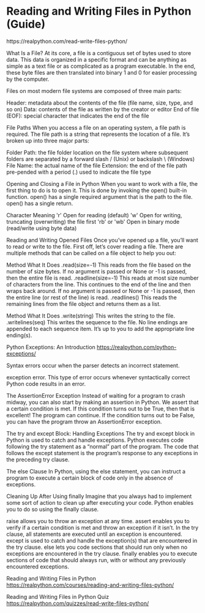 <h1>Reading and Writing Files in Python (Guide)</h1>
https://realpython.com/read-write-files-python/

What Is a File?
At its core, a file is a contiguous set of bytes used to store data. This data is organized in a specific format and can be anything as simple as a text file or as complicated as a program executable. In the end, these byte files are then translated into binary 1 and 0 for easier processing by the computer.

Files on most modern file systems are composed of three main parts:

Header: metadata about the contents of the file (file name, size, type, and so on)
Data: contents of the file as written by the creator or editor
End of file (EOF): special character that indicates the end of the file

File Paths
When you access a file on an operating system, a file path is required. The file path is a string that represents the location of a file. It’s broken up into three major parts:

Folder Path: the file folder location on the file system where subsequent folders are separated by a forward slash / (Unix) or backslash \ (Windows)
File Name: the actual name of the file
Extension: the end of the file path pre-pended with a period (.) used to indicate the file type

Opening and Closing a File in Python
When you want to work with a file, the first thing to do is to open it. This is done by invoking the open() built-in function. open() has a single required argument that is the path to the file. open() has a single return.

Character	Meaning
'r'	Open for reading (default)
'w'	Open for writing, truncating (overwriting) the file first
'rb' or 'wb'	Open in binary mode (read/write using byte data)

Reading and Writing Opened Files
Once you’ve opened up a file, you’ll want to read or write to the file. First off, let’s cover reading a file. There are multiple methods that can be called on a file object to help you out:

Method	What It Does
.read(size=-1)	This reads from the file based on the number of size bytes. If no argument is passed or None or -1 is passed, then the entire file is read.
.readline(size=-1)	This reads at most size number of characters from the line. This continues to the end of the line and then wraps back around. If no argument is passed or None or -1 is passed, then the entire line (or rest of the line) is read.
.readlines()	This reads the remaining lines from the file object and returns them as a list.

Method	What It Does
.write(string)	This writes the string to the file.
.writelines(seq)	This writes the sequence to the file. No line endings are appended to each sequence item. It’s up to you to add the appropriate line ending(s).



Python Exceptions: An Introduction
https://realpython.com/python-exceptions/

Syntax errors occur when the parser detects an incorrect statement.

exception error. This type of error occurs whenever syntactically correct Python code results in an error.

The AssertionError Exception
Instead of waiting for a program to crash midway, you can also start by making an assertion in Python. We assert that a certain condition is met. If this condition turns out to be True, then that is excellent! The program can continue. If the condition turns out to be False, you can have the program throw an AssertionError exception.

The try and except Block: Handling Exceptions
The try and except block in Python is used to catch and handle exceptions. Python executes code following the try statement as a “normal” part of the program. The code that follows the except statement is the program’s response to any exceptions in the preceding try clause.

The else Clause
In Python, using the else statement, you can instruct a program to execute a certain block of code only in the absence of exceptions.

Cleaning Up After Using finally
Imagine that you always had to implement some sort of action to clean up after executing your code. Python enables you to do so using the finally clause.

raise allows you to throw an exception at any time.
assert enables you to verify if a certain condition is met and throw an exception if it isn’t.
In the try clause, all statements are executed until an exception is encountered.
except is used to catch and handle the exception(s) that are encountered in the try clause.
else lets you code sections that should run only when no exceptions are encountered in the try clause.
finally enables you to execute sections of code that should always run, with or without any previously encountered exceptions.



Reading and Writing Files in Python
https://realpython.com/courses/reading-and-writing-files-python/



Reading and Writing Files in Python Quiz
https://realpython.com/quizzes/read-write-files-python/


